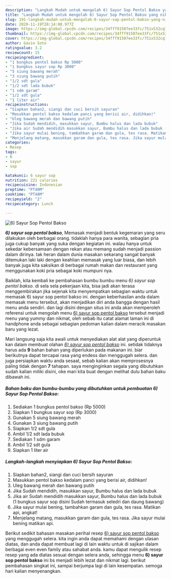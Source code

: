 ```yaml
---
description: "Langkah Mudah untuk mengolah 6) Sayur Sop Pentol Bakso yang nikmat"
title: "Langkah Mudah untuk mengolah 6) Sayur Sop Pentol Bakso yang nikmat"
slug: 191-langkah-mudah-untuk-mengolah-6-sayur-sop-pentol-bakso-yang-nikmat
date: 2020-11-19T20:14:08.977Z
image: https://img-global.cpcdn.com/recipes/34fff91507ee33fc/751x532cq70/6-sayur-sop-pentol-bakso-foto-resep-utama.jpg
thumbnail: https://img-global.cpcdn.com/recipes/34fff91507ee33fc/751x532cq70/6-sayur-sop-pentol-bakso-foto-resep-utama.jpg
cover: https://img-global.cpcdn.com/recipes/34fff91507ee33fc/751x532cq70/6-sayur-sop-pentol-bakso-foto-resep-utama.jpg
author: Gavin Soto
ratingvalue: 3.2
reviewcount: 15
recipeingredient:
- "1 bungkus pentol bakso Rp 5000"
- "1 bungkus sayur sop Rp 3000"
- "5 siung bawang merah"
- "3 siung bawang putih"
- "1/2 sdt gula"
- "1/2 sdt lada bubuk"
- "1 sdm garam"
- "1/2 sdt gula"
- "1 liter air"
recipeinstructions:
- "Siapkan bahan2, siangi dan cuci bersih sayuran"
- "Masukkan pentol bakso kedalam panci yang berisi air, didihkan!"
- "Uleg bawang merah dan bawang putih"
- "Jika Sudah mendidih, masukkan sayur, Bumbu halus dan lada bubuk"
- "Jika air Sudah mendidih masukkan sayur, Bumbu halus dan lada bubuk (1 bungkus sayur sop disini Sudah termasuk seledri dan daung bawang)"
- "Jika sayur mulai bening, tambahkan garam dan gula, tes rasa. Matikan api, angkat!"
- "Menjelang matang, masukkan garam dan gula, tes rasa. Jika sayur mulai bening matikan api."
categories:
- Resep
tags:
- 6
- sayur
- sop

katakunci: 6 sayur sop 
nutrition: 221 calories
recipecuisine: Indonesian
preptime: "PT40M"
cooktime: "PT48M"
recipeyield: "2"
recipecategory: Lunch

---
```



![6) Sayur Sop Pentol Bakso](https://img-global.cpcdn.com/recipes/34fff91507ee33fc/751x532cq70/6-sayur-sop-pentol-bakso-foto-resep-utama.jpg)

<b><i>6) sayur sop pentol bakso</i></b>, Memasak menjadi bentuk kegemaran yang seru dilakukan oleh berbagai orang. tidaklah hanya para wanita, sebagian pria juga cukup banyak yang suka dengan kegiatan ini. walau hanya untuk sekedar kebersamaan dengan rekan atau memang sudah menjadi passion dalam dirinya. tak heran dalam dunia masakan sekarang sangat banyak ditemukan laki laki dengan keahlian memasak yang luar biasa, dan lebih banyak juga kita saksikan di berbagai rumah makan dan restaurant yang menggunakan koki pria sebagai koki mumpuni nya.

Baiklah, kita kembali ke pembahasan bumbu bumbu menu <i>6) sayur sop pentol bakso</i>. di sela sela pekerjaan kita, bisa jadi akan terasa menggembirakan jika sejenak kita menyempatkan sebagian waktu untuk memasak 6) sayur sop pentol bakso ini. dengan keberhasilan anda dalam memasak menu tersebut, akan menjadikan diri anda bangga dengan hasil menu anda sendiri. dan lagi disini dengan situs ini anda akan memperoleh referensi untuk mengolah menu <u>6) sayur sop pentol bakso</u> tersebut menjadi menu yang yummy dan nikmat, oleh sebab itu catat alamat laman ini di handphone anda sebagai sebagian pedoman kalian dalam meracik masakan baru yang lezat.




Mari langsung saja kita awali untuk menyediakan alat alat yang diperuntuk kan dalam membuat olahan <u><i>6) sayur sop pentol bakso</i></u> ini. setidak tidaknya harus ada <b>9</b> bahan bahan yang diperlukan pada makanan ini. biar berikutnya dapat tercapai rasa yang endess dan menggugah selera. dan juga persiapkan waktu anda sesaat, sebab kalian akan memprosesnya paling tidak dengan <b>7</b> tahapan. saya menginginkan segala yang dibutuhkan sudah kalian miliki disini, oke mari kita buat dengan melihat dulu bahan baku dibawah ini.

<!--inarticleads1-->

##### Bahan baku dan bumbu-bumbu yang dibutuhkan untuk pembuatan 6) Sayur Sop Pentol Bakso:

1. Sediakan 1 bungkus pentol bakso (Rp 5000)
1. Siapkan 1 bungkus sayur sop (Rp 3000)
1. Gunakan 5 siung bawang merah
1. Gunakan 3 siung bawang putih
1. Siapkan 1/2 sdt gula
1. Ambil 1/2 sdt lada bubuk
1. Sediakan 1 sdm garam
1. Ambil 1/2 sdt gula
1. Siapkan 1 liter air




<!--inarticleads2-->

##### Langkah-langkah menyiapkan 6) Sayur Sop Pentol Bakso:

1. Siapkan bahan2, siangi dan cuci bersih sayuran
1. Masukkan pentol bakso kedalam panci yang berisi air, didihkan!
1. Uleg bawang merah dan bawang putih
1. Jika Sudah mendidih, masukkan sayur, Bumbu halus dan lada bubuk
1. Jika air Sudah mendidih masukkan sayur, Bumbu halus dan lada bubuk (1 bungkus sayur sop disini Sudah termasuk seledri dan daung bawang)
1. Jika sayur mulai bening, tambahkan garam dan gula, tes rasa. Matikan api, angkat!
1. Menjelang matang, masukkan garam dan gula, tes rasa. Jika sayur mulai bening matikan api.




Berikut sedikit bahasan masakan perihal resep <u>6) sayur sop pentol bakso</u> yang menggugah selera. kita ingin anda dapat memahami dengan ulasan diatas, dan anda dapat membuat lagi di lain waktu untuk di sajikan dalam berbagai even even family atau sahabat anda. kamu dapat mengulik resep resep yang ada diatas sesuai dengan selera anda, sehingga menu <b>6) sayur sop pentol bakso</b> ini bs menjadi lebih lezat dan nikmat lagi. berikut pembahasan singkat ini, sampai berjumpa lagi di lain kesempatan. semoga hari kalian menyenangkan.
